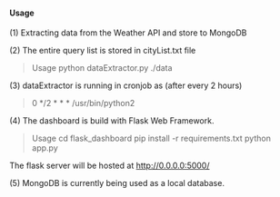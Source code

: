 
#### Usage

(1) Extracting data from the Weather API and store to MongoDB

(2) The entire query list is stored in cityList.txt file

> Usage
python dataExtractor.py ./data

(3) dataExtractor is running in cronjob as (after every 2 hours)
> 0 */2 * * * /usr/bin/python2 <absolute-link-to-data-extractor-file> <absolute-link-to-data-dir>

(4) The dashboard is build with Flask Web Framework. 
> Usage
cd flask_dashboard
pip install -r requirements.txt
python app.py

The flask server will be hosted at http://0.0.0.0:5000/

(5) MongoDB is currently being used as a local database.

